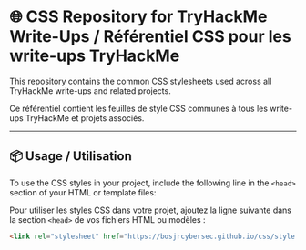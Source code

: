 
# 🌐 CSS Repository for TryHackMe Write-Ups / Référentiel CSS pour les write-ups TryHackMe

This repository contains the common CSS stylesheets used across all TryHackMe write-ups and related projects.

Ce référentiel contient les feuilles de style CSS communes à tous les write-ups TryHackMe et projets associés.

---

## 📦 Usage / Utilisation

To use the CSS styles in your project, include the following line in the `<head>` section of your HTML or template files:

Pour utiliser les styles CSS dans votre projet, ajoutez la ligne suivante dans la section `<head>` de vos fichiers HTML ou modèles :

```html
<link rel="stylesheet" href="https://bosjrcybersec.github.io/css/style.css">
